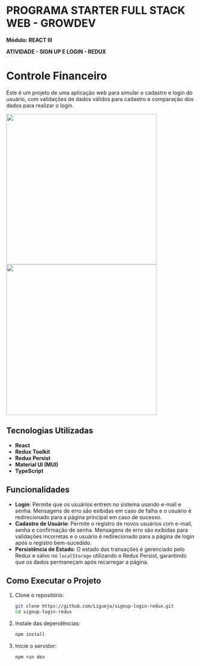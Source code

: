 # <b>PROGRAMA STARTER FULL STACK WEB - GROWDEV</b>

<b>Módulo: REACT III</b>

<b>ATIVIDADE - SIGN UP E LOGIN - REDUX</b>

# Controle Financeiro

Este é um projeto de uma aplicação web para simular o cadastro e login do usuário, com validações de dados válidos para cadastro e comparação dos dados para realizar o login.

<img src="" width="400"/>

<img src="" width="400"/>

## Tecnologias Utilizadas

- **React**
- **Redux Toolkit**
- **Redux Persist**
- **Material UI (MUI)**
- **TypeScript**

## Funcionalidades

- **Login**: Permite que os usuários entrem no sistema usando e-mail e senha. Mensagens de erro são exibidas em caso de falha e o usuário é redirecionado para a página principal em caso de sucesso.
- **Cadastro de Usuário**: Permite o registro de novos usuários com e-mail, senha e confirmação de senha. Mensagens de erro são exibidas para validações incorretas e o usuário é redirecionado para a página de login após o registro bem-sucedido.
- **Persistência de Estado**: O estado das transações é gerenciado pelo Redux e salvo no `localStorage` utilizando o Redux Persist, garantindo que os dados permaneçam após recarregar a página.

## Como Executar o Projeto

1. Clone o repositório:

   ```bash
   git clone https://github.com/Ligueja/signup-login-redux.git
   cd signup-login-redux

   ```

2. Instale das dependências:

   ```bash
   npm install

   ```

3. Inicie o servidor:
   ```bash
   npm run dev
   ```
